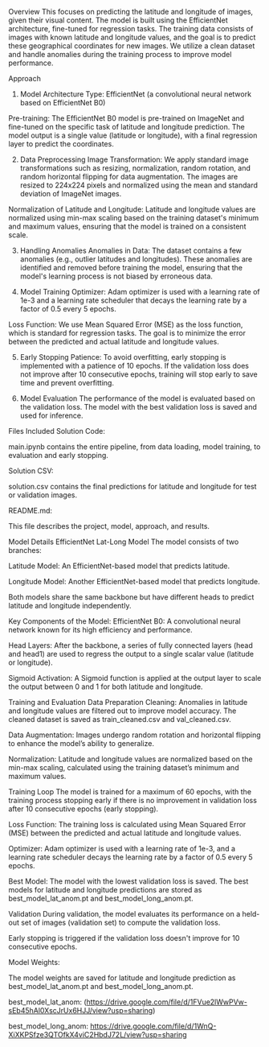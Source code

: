 Overview
This focuses on predicting the latitude and longitude of images, given their visual content. The model is built using the EfficientNet architecture, fine-tuned for regression tasks. The training data consists of images with known latitude and longitude values, and the goal is to predict these geographical coordinates for new images. We utilize a clean dataset and handle anomalies during the training process to improve model performance.

Approach
1. Model Architecture
Type: EfficientNet (a convolutional neural network based on EfficientNet B0)

Pre-training: The EfficientNet B0 model is pre-trained on ImageNet and fine-tuned on the specific task of latitude and longitude prediction. The model output is a single value (latitude or longitude), with a final regression layer to predict the coordinates.

2. Data Preprocessing
Image Transformation: We apply standard image transformations such as resizing, normalization, random rotation, and random horizontal flipping for data augmentation. The images are resized to 224x224 pixels and normalized using the mean and standard deviation of ImageNet images.

Normalization of Latitude and Longitude: Latitude and longitude values are normalized using min-max scaling based on the training dataset's minimum and maximum values, ensuring that the model is trained on a consistent scale.

3. Handling Anomalies
Anomalies in Data: The dataset contains a few anomalies (e.g., outlier latitudes and longitudes). These anomalies are identified and removed before training the model, ensuring that the model's learning process is not biased by erroneous data.

4. Model Training
Optimizer: Adam optimizer is used with a learning rate of 1e-3 and a learning rate scheduler that decays the learning rate by a factor of 0.5 every 5 epochs.

Loss Function: We use Mean Squared Error (MSE) as the loss function, which is standard for regression tasks. The goal is to minimize the error between the predicted and actual latitude and longitude values.

5. Early Stopping
Patience: To avoid overfitting, early stopping is implemented with a patience of 10 epochs. If the validation loss does not improve after 10 consecutive epochs, training will stop early to save time and prevent overfitting.

6. Model Evaluation
The performance of the model is evaluated based on the validation loss. The model with the best validation loss is saved and used for inference.

Files Included
Solution Code:

main.ipynb contains the entire pipeline, from data loading, model training, to evaluation and early stopping.

Solution CSV:

solution.csv contains the final predictions for latitude and longitude for test or validation images.

README.md:

This file describes the project, model, approach, and results.

Model Details
EfficientNet Lat-Long Model
The model consists of two branches:

Latitude Model: An EfficientNet-based model that predicts latitude.

Longitude Model: Another EfficientNet-based model that predicts longitude.

Both models share the same backbone but have different heads to predict latitude and longitude independently.

Key Components of the Model:
EfficientNet B0: A convolutional neural network known for its high efficiency and performance.

Head Layers: After the backbone, a series of fully connected layers (head and head1) are used to regress the output to a single scalar value (latitude or longitude).

Sigmoid Activation: A Sigmoid function is applied at the output layer to scale the output between 0 and 1 for both latitude and longitude.

Training and Evaluation
Data Preparation
Cleaning: Anomalies in latitude and longitude values are filtered out to improve model accuracy. The cleaned dataset is saved as train_cleaned.csv and val_cleaned.csv.

Data Augmentation: Images undergo random rotation and horizontal flipping to enhance the model’s ability to generalize.

Normalization: Latitude and longitude values are normalized based on the min-max scaling, calculated using the training dataset’s minimum and maximum values.

Training Loop
The model is trained for a maximum of 60 epochs, with the training process stopping early if there is no improvement in validation loss after 10 consecutive epochs (early stopping).

Loss Function: The training loss is calculated using Mean Squared Error (MSE) between the predicted and actual latitude and longitude values.

Optimizer: Adam optimizer is used with a learning rate of 1e-3, and a learning rate scheduler decays the learning rate by a factor of 0.5 every 5 epochs.

Best Model: The model with the lowest validation loss is saved. The best models for latitude and longitude predictions are stored as best_model_lat_anom.pt and best_model_long_anom.pt.

Validation
During validation, the model evaluates its performance on a held-out set of images (validation set) to compute the validation loss.

Early stopping is triggered if the validation loss doesn't improve for 10 consecutive epochs.

Model Weights:

The model weights are saved for latitude and longitude prediction as best_model_lat_anom.pt and best_model_long_anom.pt.

best_model_lat_anom:
(https://drive.google.com/file/d/1FVue2lWwPVw-sEb45hAl0XscJrUx6HJJ/view?usp=sharing)

best_model_long_anom:
https://drive.google.com/file/d/1WnQ-XiXKPSfze3QTOfkX4viC2HbdJ72L/view?usp=sharing

